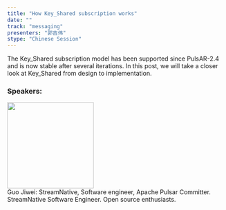 ```yaml
---
title: "How Key_Shared subscription works"
date: "" 
track: "messaging"
presenters: "郭吉伟"
stype: "Chinese Session"
---
```

The Key_Shared subscription model has been supported since PulsAR-2.4 and is now stable after several iterations. In this post, we will take a closer look at Key_Shared from design to implementation.
 ### Speakers: 
 <img src="images/speaker/1196.png" width="200" /><br>Guo Jiwei: StreamNative, Software engineer, Apache Pulsar Committer. StreamNative Software Engineer. Open source enthusiasts.
 